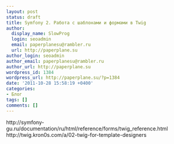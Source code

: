 ```yaml
---
layout: post
status: draft
title: Symfony 2. Работа с шаблонами и формами в Twig
author:
  display_name: SlowProg
  login: seoadmin
  email: paperplanesu@rambler.ru
  url: http://paperplane.su
author_login: seoadmin
author_email: paperplanesu@rambler.ru
author_url: http://paperplane.su
wordpress_id: 1384
wordpress_url: http://paperplane.su/?p=1384
date: '2011-10-28 15:58:19 +0400'
categories:
- Блог
tags: []
comments: []
---
```

<p>http:&#47;&#47;symfony-gu.ru&#47;documentation&#47;ru&#47;html&#47;reference&#47;forms&#47;twig_reference.html<br />
http:&#47;&#47;twig.kron0s.com&#47;a&#47;02-twig-for-template-designers</p>
